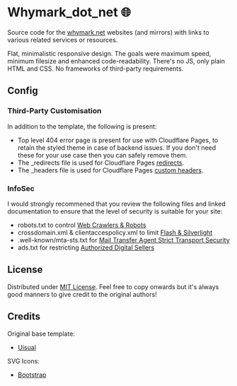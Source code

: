 # Whymark_dot_net :globe_with_meridians:
Source code for the [whymark.net](https://whymark.net/) websites (and mirrors) with links to various related services or resources.

Flat, minimalistic responsive design. The goals were maximum speed, minimum filesize and enhanced code-readability. There's no JS, only plain HTML and CSS. No frameworks of third-party requirements.


## Config
### Third-Party Customisation
In addition to the template, the following is present:
- Top level 404 error page is present for use with Cloudflare Pages, to retain the styled theme in case of backend issues. If you don't need these for your use case then you can safely remove them.
- The _redirects file is used for Cloudflare Pages [redirects](https://developers.cloudflare.com/pages/platform/redirects/).
- The _headers file is used for Cloudflare Pages [custom headers](https://developers.cloudflare.com/pages/platform/headers/).


### InfoSec
I would strongly recommened that you review the following files and linked documentation to ensure that the level of security is suitable for your site:
- robots.txt to control [Web Crawlers & Robots](https://en.wikipedia.org/wiki/Robots_exclusion_standard)
- crossdomain.xml & clientaccespolicy.xml to limit [Flash & Silverlight](https://en.wikipedia.org/wiki/Cross-site_request_forgery)
- .well-known/mta-sts.txt for [Mail Transfer Agent Strict Transport Security](https://www.ncsc.gov.uk/collection/email-security-and-anti-spoofing/using-mta-sts-to-protect-the-privacy-of-your-emails)
- ads.txt for restricting [Authorized Digital Sellers](https://iabtechlab.com/ads-txt/)

## License
Distributed under [MIT License](https://opensource.org/licenses/MIT). Feel free to copy onwards but it's always good manners to give credit to the original authors!

## Credits
Original base template:  
- [Uisual](https://github.com/uisual/freebies)

SVG Icons:
- [Bootstrap](https://icons.getbootstrap.com)


